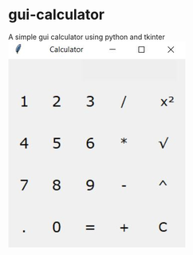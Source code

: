 # gui-calculator
A simple gui calculator using python and tkinter
<br>
![alt text](https://github.com/surajshivkumar/gui-calculator/blob/main/Screenshots/calculator_screen.JPG)
